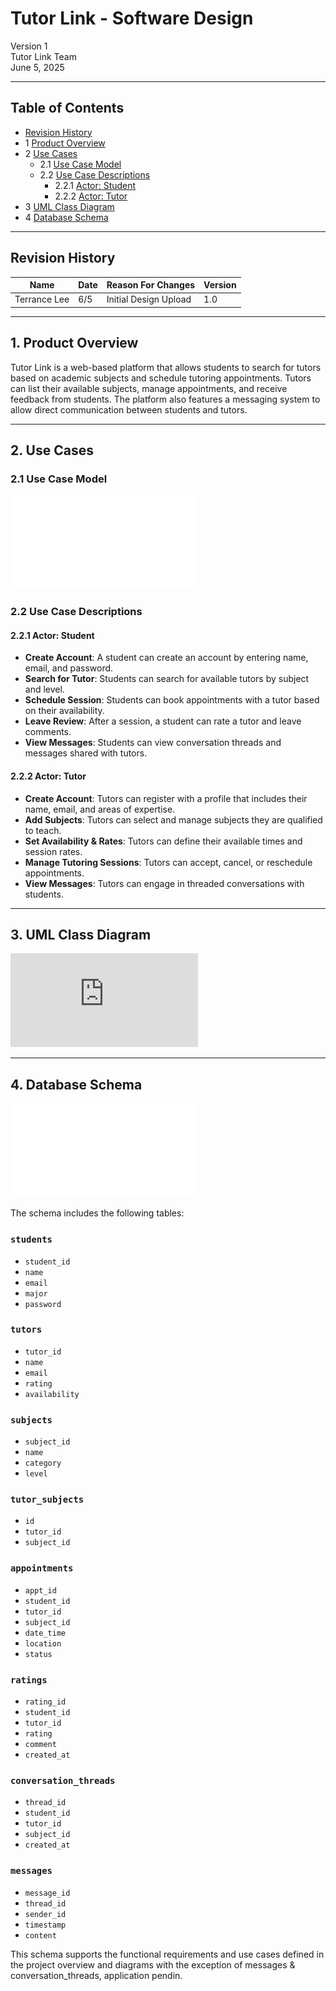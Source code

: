 # Tutor Link - Software Design

Version 1  
Tutor Link Team  
June 5, 2025

---

## Table of Contents
* [Revision History](#revision-history)
* 1 [Product Overview](#1-product-overview)
* 2 [Use Cases](#2-use-cases)
  * 2.1 [Use Case Model](#21-use-case-model)
  * 2.2 [Use Case Descriptions](#22-use-case-descriptions)
    * 2.2.1 [Actor: Student](#221-actor-student)
    * 2.2.2 [Actor: Tutor](#222-actor-tutor)
* 3 [UML Class Diagram](#3-uml-class-diagram)
* 4 [Database Schema](#4-database-schema)

---

## Revision History
| Name          | Date  | Reason For Changes     | Version |
|---------------|-------|------------------------|---------|
| Terrance Lee  | 6/5   | Initial Design Upload  | 1.0     |

---

## 1. Product Overview
Tutor Link is a web-based platform that allows students to search for tutors based on academic subjects and schedule tutoring appointments. Tutors can list their available subjects, manage appointments, and receive feedback from students. The platform also features a messaging system to allow direct communication between students and tutors.

---

## 2. Use Cases

### 2.1 Use Case Model
![Use Case Model](use-case-model.pdf)

### 2.2 Use Case Descriptions

#### 2.2.1 Actor: Student

- **Create Account**: A student can create an account by entering name, email, and password.
- **Search for Tutor**: Students can search for available tutors by subject and level.
- **Schedule Session**: Students can book appointments with a tutor based on their availability.
- **Leave Review**: After a session, a student can rate a tutor and leave comments.
- **View Messages**: Students can view conversation threads and messages shared with tutors.

#### 2.2.2 Actor: Tutor

- **Create Account**: Tutors can register with a profile that includes their name, email, and areas of expertise.
- **Add Subjects**: Tutors can select and manage subjects they are qualified to teach.
- **Set Availability & Rates**: Tutors can define their available times and session rates.
- **Manage Tutoring Sessions**: Tutors can accept, cancel, or reschedule appointments.
- **View Messages**: Tutors can engage in threaded conversations with students.

---

## 3. UML Class Diagram
![UML Class Diagram](https://github.com/dylanbsgit/su25-team3/blob/t_lee/backend-student/object-oriented-design/class-diagram.pdf)

---

## 4. Database Schema
![Database Schema](database-schema.pdf)

The schema includes the following tables:

### `students`
- `student_id`
- `name`
- `email`
- `major`
- `password`

### `tutors`
- `tutor_id`
- `name`
- `email`
- `rating`
- `availability`

### `subjects`
- `subject_id` 
- `name`
- `category` 
- `level` 

### `tutor_subjects`
- `id` 
- `tutor_id` 
- `subject_id` 

### `appointments`
- `appt_id` 
- `student_id` 
- `tutor_id` 
- `subject_id` 
- `date_time`
- `location`
- `status` 

### `ratings`
- `rating_id` 
- `student_id` 
- `tutor_id` 
- `rating` 
- `comment`
- `created_at`

### `conversation_threads`
- `thread_id` 
- `student_id` 
- `tutor_id` 
- `subject_id` 
- `created_at`

### `messages`
- `message_id` 
- `thread_id` 
- `sender_id` 
- `timestamp`
- `content`

This schema supports the functional requirements and use cases defined in the project overview and diagrams with the exception of messages & conversation_threads, application pendin. 
